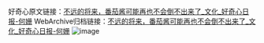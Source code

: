 好奇心原文链接：[不远的将来，番茄酱可能再也不会倒不出来了_文化_好奇心日报-何姗](https://www.qdaily.com/articles/8226.html)
WebArchive归档链接：[不远的将来，番茄酱可能再也不会倒不出来了_文化_好奇心日报-何姗](http://web.archive.org/web/20160419005151/http://www.qdaily.com:80/articles/8226.html)
![image](http://ww3.sinaimg.cn/large/007d5XDply1g3vb8m4d4wj30u02htkdw)